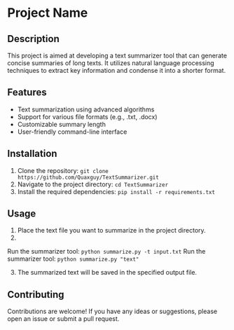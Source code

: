 # Project Name

## Description

This project is aimed at developing a text summarizer tool that can generate concise summaries of long texts. It utilizes natural language processing techniques to extract key information and condense it into a shorter format.

## Features

- Text summarization using advanced algorithms
- Support for various file formats (e.g., .txt, .docx)
- Customizable summary length
- User-friendly command-line interface

## Installation

1. Clone the repository: `git clone https://github.com/Quaxguy/TextSummarizer.git`
2. Navigate to the project directory: `cd TextSummarizer`
3. Install the required dependencies: `pip install -r requirements.txt`

## Usage

1. Place the text file you want to summarize in the project directory.
2. 
Run the summarizer tool: `python summarize.py -t input.txt`
Run the summarizer tool: `python summarize.py "text"`


3. The summarized text will be saved in the specified output file.

## Contributing

Contributions are welcome! If you have any ideas or suggestions, please open an issue or submit a pull request.


